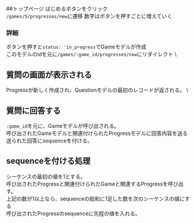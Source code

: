 ##トップページ
はじめるボタンをクリック \
`/games/5/progresses/new`に遷移
数字はボタンを押すごとに増えていく
### 詳細
ボタンを押すと`status: 'in_progress`でGameモデルが作成 \
このモデルのidを元に`/games/:game_id/progresses/new`にリダイレクト \
## 質問の画面が表示される
Progressが新しく作成され、Questionモデルの最初のレコードが返される。 \
## 質問に回答する
`:game_id`を元に、Gameモデルが呼び出される。 \
呼び出されたGameモデルと関連付けられたProgressモデルに回答内容を送る \
送られた回答にsequenceを付ける。
## sequenceを付ける処理
シーケンスの最初の値を1とする。 \
呼び出されたProgressと関連付けられたGameと関連するProgressを呼び出す。 \
上記の数が1以上なら、sequenceの総和に1足した数を次のシーケンスの値にする \
呼び出されたProgressのsequenceに先程の値を入れる。

